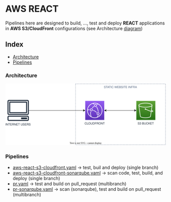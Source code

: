 # AWS REACT
Pipelines here are designed to build, ...,  test and  deploy **REACT** applications in  **AWS S3/CloudFront** configurations (see Architecture [diagram](#architecture))

## Index
- [Architecture](#architecture)
- [Pipelines](#pipelines)
### Architecture

![Architecture Diagram](/svg/front/aws-s3-cloudfront.svg)

### Pipelines
- [aws-react-s3-cloudfront.yaml](./react-aws-s3-cloudfront.yaml) -> test, buil and deploy (single branch)
- [aws-react-s3-cloudfront-sonarqube.yaml](./react-aws-s3-cloudfront-sonarqube.yaml) -> scan code, test, build, and deploy (single branch)
- [pr.yaml](./pr.yaml) -> test and build on pull_request (multibranch)
- [pr-sonarqube.yaml](./pr-react-sonarqube.yaml) -> scan (sonarqube), test and build on pull_request (multibranch)

